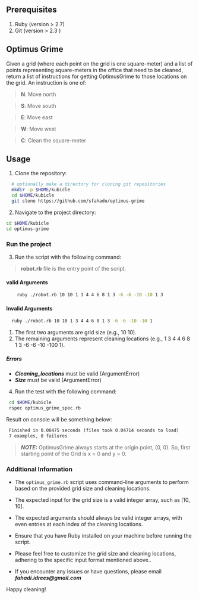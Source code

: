 ## Prerequisites

1. Ruby (version > 2.7)
2. Git (version > 2.3 )

## Optimus Grime

Given a grid (where each point on the grid is one square-meter) and a list of points representing square-meters in the office that need to be cleaned, return a list of instructions for getting OptimusGrime to those locations on the grid. An instruction is one of:

> **N**: Move north

> **S**: Move south

> **E**: Move east

> **W**: Move west

> **C**: Clean the square-meter

## Usage
1. Clone the repository:
```bash
  # optionally make a directory for cloning git repositories
  mkdir -p $HOME/kubicle
  cd $HOME/kubicle
  git clone https://github.com/sfahado/optimus-grime
 ```

2. Navigate to the project directory:
 ```bash
 cd $HOME/kubicle
 cd optimus-grime
 ```
### Run the project

3. Run the script with the following command:

> **robot.rb** file is the entry point of the script.

#### valid Arguments
```bash
    ruby ./robot.rb 10 10 1 3 4 4 6 8 1 3 -6 -6 -10 -10 1 3
```
#### Invalid Arguments
```bash
  ruby ./robot.rb 10 10 1 3 4 4 6 8 1 3 -6 -6 -10 -10 1
```
   1. The first two arguments are grid size (e.g., 10 10).
   2. The remaining arguments represent cleaning locations (e.g., 1 3 4 4 6 8 1 3 -6 -6 -10 -100 1).
##### Errors
 - **_Cleaning_locations_** must be valid (ArgumentError)
 - **_Size_** must be valid (ArgumentError)

4. Run the test with the following command:
 ```bash
  cd $HOME/kubicle
  rspec optimus_grime_spec.rb
 ```
Result on console will be something below:
```txt
 Finished in 0.00475 seconds (files took 0.04714 seconds to load)
 7 examples, 0 failures
```

> **_NOTE:_**
OptimusGrime always starts at the origin point, (0, 0). So, first starting point of the Grid is x = 0 and y = 0.


### Additional Information

- The `optimus_grime.rb` script uses command-line arguments to perform based on the provided grid size and cleaning locations.

- The expected input for the grid size is a valid integer array, such as [10, 10].

- The expected arguments should always be valid integer arrays, with even entries at each index of the cleaning locations.

- Ensure that you have Ruby installed on your machine before running the script.

- Please feel free to customize the grid size and cleaning locations, adhering to the specific input format mentioned above..

- If you encounter any issues or have questions, please email **_fahadi.idrees@gmail.com_**

Happy cleaning!
